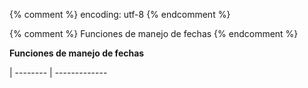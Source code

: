 {% comment %} encoding: utf-8 {% endcomment %}

{% comment %} Funciones de manejo de fechas {% endcomment %}
 

**Funciones de manejo de fechas**

| -------- | -------------
